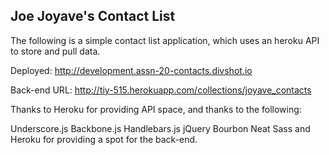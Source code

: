 ## Joe Joyave's Contact List

The following is a simple contact list application, which uses an heroku API to store and pull data.

Deployed: http://development.assn-20-contacts.divshot.io

Back-end URL: http://tiy-515.herokuapp.com/collections/joyave_contacts

Thanks to Heroku for providing API space, and thanks to the following:

Underscore.js
Backbone.js
Handlebars.js
jQuery
Bourbon
Neat
Sass
and Heroku for providing a spot for the back-end.

